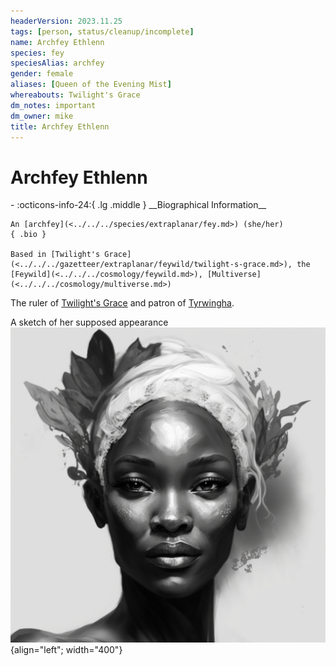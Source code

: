 ```yaml
---
headerVersion: 2023.11.25
tags: [person, status/cleanup/incomplete]
name: Archfey Ethlenn
species: fey
speciesAlias: archfey
gender: female
aliases: [Queen of the Evening Mist]
whereabouts: Twilight's Grace
dm_notes: important
dm_owner: mike
title: Archfey Ethlenn
---
```

# Archfey Ethlenn
<div class="grid cards ext-narrow-margin ext-one-column" markdown>
- :octicons-info-24:{ .lg .middle } __Biographical Information__

    An [archfey](<../../../species/extraplanar/fey.md>) (she/her)  
    { .bio }

    Based in [Twilight's Grace](<../../../gazetteer/extraplanar/feywild/twilight-s-grace.md>), the [Feywild](<../../../cosmology/feywild.md>), [Multiverse](<../../../cosmology/multiverse.md>)
</div>


The ruler of [Twilight's Grace](<../../../gazetteer/extraplanar/feywild/twilight-s-grace.md>) and patron of [Tyrwingha](<../../../gazetteer/greater-sembara/tyrwingha/tyrwingha.md>). 

A sketch of her supposed appearance
![Tyrwingha Stories Sketch of Ethlenn](../../../assets/tyrwingha-stories-sketch-of-ethlenn.png){align="left"; width="400"}

